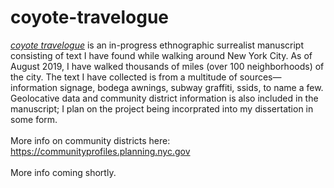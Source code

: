 # coyote-travelogue

<a href="https://static.tumblr.com/7ggoisn/y1npvmnc9/coyote_travelogue.pdf"><i>coyote travelogue</i></a> is an in-progress ethnographic surrealist manuscript consisting of text I have found while walking around New York City. 
As of August 2019, I have walked thousands of miles (over 100 neighborhoods) of the city. The text I have collected is from a multitude of sources—information signage, bodega awnings, subway graffiti, ssids, to name a few. Geolocative data and community district information is also included in the manuscript; I plan on
the project being incorprated into my dissertation in some form.<br>
<br>
More info on community districts here: https://communityprofiles.planning.nyc.gov<br>
<br>
More info coming shortly. 
